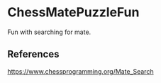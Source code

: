 # ChessMatePuzzleFun

Fun with searching for mate.

## References

https://www.chessprogramming.org/Mate_Search
